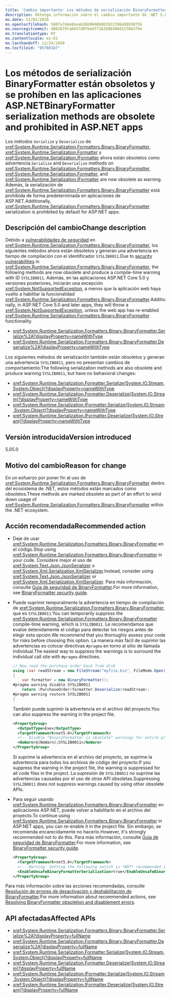 ```yaml
---
title: 'Cambio importante: Los métodos de serialización BinaryFormatter están obsoletos y se prohíben en las aplicaciones ASP.NET'
description: Obtenga información sobre el cambio importante de .NET 5.0 en las bibliotecas básicas de .NET por el que los métodos de serialización y deserialización de BinaryFormatter, Formatter e IFormatter están obsoletos.
ms.date: 11/01/2020
ms.openlocfilehash: 5807a7d4e6beab26b9848b803922396dd893075b
ms.sourcegitcommit: d8020797a6657d0fbbdff362b80300815f682f94
ms.translationtype: HT
ms.contentlocale: es-ES
ms.lasthandoff: 11/24/2020
ms.locfileid: "95760187"
---
```

# <a name="binaryformatter-serialization-methods-are-obsolete-and-prohibited-in-aspnet-apps"></a><span data-ttu-id="c7f83-103">Los métodos de serialización BinaryFormatter están obsoletos y se prohíben en las aplicaciones ASP.NET</span><span class="sxs-lookup"><span data-stu-id="c7f83-103">BinaryFormatter serialization methods are obsolete and prohibited in ASP.NET apps</span></span>

<span data-ttu-id="c7f83-104">Los métodos `Serialize` y `Deserialize` de <xref:System.Runtime.Serialization.Formatters.Binary.BinaryFormatter>, <xref:System.Runtime.Serialization.Formatter> y <xref:System.Runtime.Serialization.IFormatter> ahora están obsoletos como advertencia.</span><span class="sxs-lookup"><span data-stu-id="c7f83-104">`Serialize` and `Deserialize` methods on <xref:System.Runtime.Serialization.Formatters.Binary.BinaryFormatter>, <xref:System.Runtime.Serialization.Formatter>, and <xref:System.Runtime.Serialization.IFormatter> are now obsolete as warning.</span></span> <span data-ttu-id="c7f83-105">Además, la serialización de <xref:System.Runtime.Serialization.Formatters.Binary.BinaryFormatter> está prohibida de forma predeterminada en aplicaciones de ASP.NET.</span><span class="sxs-lookup"><span data-stu-id="c7f83-105">Additionally, <xref:System.Runtime.Serialization.Formatters.Binary.BinaryFormatter> serialization is prohibited by default for ASP.NET apps.</span></span>

## <a name="change-description"></a><span data-ttu-id="c7f83-106">Descripción del cambio</span><span class="sxs-lookup"><span data-stu-id="c7f83-106">Change description</span></span>

<span data-ttu-id="c7f83-107">Debido a [vulnerabilidades de seguridad](../../../../standard/serialization/binaryformatter-security-guide.md#binaryformatter-security-vulnerabilities) en <xref:System.Runtime.Serialization.Formatters.Binary.BinaryFormatter>, los siguientes métodos ahora están obsoletos y generan una advertencia en tiempo de compilación con el identificador `SYSLIB0011`.</span><span class="sxs-lookup"><span data-stu-id="c7f83-107">Due to [security vulnerabilities](../../../../standard/serialization/binaryformatter-security-guide.md#binaryformatter-security-vulnerabilities) in <xref:System.Runtime.Serialization.Formatters.Binary.BinaryFormatter>, the following methods are now obsolete and produce a compile-time warning with ID `SYSLIB0011`.</span></span> <span data-ttu-id="c7f83-108">Además, en las aplicaciones ASP.NET Core 5.0 y versiones posteriores, iniciarán una excepción <xref:System.NotSupportedException>, a menos que la aplicación web haya vuelto a habilitar la funcionalidad <xref:System.Runtime.Serialization.Formatters.Binary.BinaryFormatter>.</span><span class="sxs-lookup"><span data-stu-id="c7f83-108">Additionally, in ASP.NET Core 5.0 and later apps, they will throw a <xref:System.NotSupportedException>, unless the web app has re-enabled <xref:System.Runtime.Serialization.Formatters.Binary.BinaryFormatter> functionality.</span></span>

- <xref:System.Runtime.Serialization.Formatters.Binary.BinaryFormatter.Serialize%2A?displayProperty=nameWithType>
- <xref:System.Runtime.Serialization.Formatters.Binary.BinaryFormatter.Deserialize%2A?displayProperty=nameWithType>

<span data-ttu-id="c7f83-109">Los siguientes métodos de serialización también están obsoletos y generan una advertencia `SYSLIB0011`, pero no presentan cambios de comportamiento:</span><span class="sxs-lookup"><span data-stu-id="c7f83-109">The following serialization methods are also obsolete and produce warning `SYSLIB0011`, but have no behavioral changes:</span></span>

- <xref:System.Runtime.Serialization.Formatter.Serialize(System.IO.Stream,System.Object)?displayProperty=nameWithType>
- <xref:System.Runtime.Serialization.Formatter.Deserialize(System.IO.Stream)?displayProperty=nameWithType>
- <xref:System.Runtime.Serialization.IFormatter.Serialize(System.IO.Stream,System.Object)?displayProperty=nameWithType>
- <xref:System.Runtime.Serialization.IFormatter.Deserialize(System.IO.Stream)?displayProperty=nameWithType>

## <a name="version-introduced"></a><span data-ttu-id="c7f83-110">Versión introducida</span><span class="sxs-lookup"><span data-stu-id="c7f83-110">Version introduced</span></span>

<span data-ttu-id="c7f83-111">5.0</span><span class="sxs-lookup"><span data-stu-id="c7f83-111">5.0</span></span>

## <a name="reason-for-change"></a><span data-ttu-id="c7f83-112">Motivo del cambio</span><span class="sxs-lookup"><span data-stu-id="c7f83-112">Reason for change</span></span>

<span data-ttu-id="c7f83-113">En un esfuerzo por poner fin al uso de <xref:System.Runtime.Serialization.Formatters.Binary.BinaryFormatter> dentro del ecosistema de .NET, estos métodos están marcados como obsoletos.</span><span class="sxs-lookup"><span data-stu-id="c7f83-113">These methods are marked obsolete as part of an effort to wind down usage of <xref:System.Runtime.Serialization.Formatters.Binary.BinaryFormatter> within the .NET ecosystem.</span></span>

## <a name="recommended-action"></a><span data-ttu-id="c7f83-114">Acción recomendada</span><span class="sxs-lookup"><span data-stu-id="c7f83-114">Recommended action</span></span>

- <span data-ttu-id="c7f83-115">Deje de usar <xref:System.Runtime.Serialization.Formatters.Binary.BinaryFormatter> en el código.</span><span class="sxs-lookup"><span data-stu-id="c7f83-115">Stop using <xref:System.Runtime.Serialization.Formatters.Binary.BinaryFormatter> in your code.</span></span> <span data-ttu-id="c7f83-116">Considere mejor el uso de <xref:System.Text.Json.JsonSerializer> o <xref:System.Xml.Serialization.XmlSerializer>.</span><span class="sxs-lookup"><span data-stu-id="c7f83-116">Instead, consider using <xref:System.Text.Json.JsonSerializer> or <xref:System.Xml.Serialization.XmlSerializer>.</span></span> <span data-ttu-id="c7f83-117">Para más información, consulte [Guía de seguridad de BinaryFormatter](../../../../standard/serialization/binaryformatter-security-guide.md).</span><span class="sxs-lookup"><span data-stu-id="c7f83-117">For more information, see [BinaryFormatter security guide](../../../../standard/serialization/binaryformatter-security-guide.md).</span></span>

- <span data-ttu-id="c7f83-118">Puede suprimir temporalmente la advertencia en tiempo de compilación de <xref:System.Runtime.Serialization.Formatters.Binary.BinaryFormatter>, que es `SYSLIB0011`.</span><span class="sxs-lookup"><span data-stu-id="c7f83-118">You can temporarily suppress the <xref:System.Runtime.Serialization.Formatters.Binary.BinaryFormatter> compile-time warning, which is `SYSLIB0011`.</span></span> <span data-ttu-id="c7f83-119">Le recomendamos que evalúe detenidamente el código para detectar los riesgos antes de elegir esta opción.</span><span class="sxs-lookup"><span data-stu-id="c7f83-119">We recommend that you thoroughly assess your code for risks before choosing this option.</span></span> <span data-ttu-id="c7f83-120">La manera más fácil de suprimir las advertencias es colocar directivas `#pragma` en torno al sitio de llamada individual.</span><span class="sxs-lookup"><span data-stu-id="c7f83-120">The easiest way to suppress the warnings is to surround the individual call site with `#pragma` directives.</span></span>

  ```csharp
  // Now read the purchase order back from disk
  using (var readStream = new FileStream("myfile.bin", FileMode.Open))
  {
      var formatter = new BinaryFormatter();
  #pragma warning disable SYSLIB0011
      return (PurchaseOrder)formatter.Deserialize(readStream);
  #pragma warning restore SYSLIB0011
  }
  ```

  <span data-ttu-id="c7f83-121">También puede suprimir la advertencia en el archivo del proyecto.</span><span class="sxs-lookup"><span data-stu-id="c7f83-121">You can also suppress the warning in the project file.</span></span>

  ```xml
  <PropertyGroup>
    <OutputType>Exe</OutputType>
    <TargetFramework>net5.0</TargetFramework>
    <!-- Disable "BinaryFormatter is obsolete" warnings for entire project -->
    <NoWarn>$(NoWarn);SYSLIB0011</NoWarn>
  </PropertyGroup>
  ```

  <span data-ttu-id="c7f83-122">Si suprime la advertencia en el archivo del proyecto, se suprime la advertencia para todos los archivos de código del proyecto.</span><span class="sxs-lookup"><span data-stu-id="c7f83-122">If you suppress the warning in the project file, the warning is suppressed for all code files in the project.</span></span> <span data-ttu-id="c7f83-123">La supresión de `SYSLIB0011` no suprime las advertencias causadas por el uso de otras API obsoletas.</span><span class="sxs-lookup"><span data-stu-id="c7f83-123">Suppressing `SYSLIB0011` does not suppress warnings caused by using other obsolete APIs.</span></span>

- <span data-ttu-id="c7f83-124">Para seguir usando <xref:System.Runtime.Serialization.Formatters.Binary.BinaryFormatter> en aplicaciones ASP.NET, puede volver a habilitarlo en el archivo del proyecto.</span><span class="sxs-lookup"><span data-stu-id="c7f83-124">To continue using <xref:System.Runtime.Serialization.Formatters.Binary.BinaryFormatter> in ASP.NET apps, you can re-enable it in the project file.</span></span> <span data-ttu-id="c7f83-125">Sin embargo, se recomienda encarecidamente no hacerlo.</span><span class="sxs-lookup"><span data-stu-id="c7f83-125">However, it's strongly recommended not to do this.</span></span> <span data-ttu-id="c7f83-126">Para más información, consulte [Guía de seguridad de BinaryFormatter](../../../../standard/serialization/binaryformatter-security-guide.md).</span><span class="sxs-lookup"><span data-stu-id="c7f83-126">For more information, see [BinaryFormatter security guide](../../../../standard/serialization/binaryformatter-security-guide.md).</span></span>

  ```xml
  <PropertyGroup>
    <TargetFramework>net5.0</TargetFramework>
    <!-- Warning: Setting the following switch is *NOT* recommended in web apps. -->
    <EnableUnsafeBinaryFormatterSerialization>true</EnableUnsafeBinaryFormatterSerialization>
  </PropertyGroup>
  ```

<span data-ttu-id="c7f83-127">Para más información sobre las acciones recomendadas, consulte [Resolución de errores de desactivación y deshabilitación de BinaryFormatter](https://aka.ms/binaryformatter).</span><span class="sxs-lookup"><span data-stu-id="c7f83-127">For more information about recommended actions, see [Resolving BinaryFormatter obsoletion and disablement errors](https://aka.ms/binaryformatter).</span></span>

## <a name="affected-apis"></a><span data-ttu-id="c7f83-128">API afectadas</span><span class="sxs-lookup"><span data-stu-id="c7f83-128">Affected APIs</span></span>

- <xref:System.Runtime.Serialization.Formatters.Binary.BinaryFormatter.Serialize%2A?displayProperty=fullName>
- <xref:System.Runtime.Serialization.Formatters.Binary.BinaryFormatter.Deserialize%2A?displayProperty=fullName>
- <xref:System.Runtime.Serialization.Formatter.Serialize(System.IO.Stream,System.Object)?displayProperty=fullName>
- <xref:System.Runtime.Serialization.Formatter.Deserialize(System.IO.Stream)?displayProperty=fullName>
- <xref:System.Runtime.Serialization.IFormatter.Serialize(System.IO.Stream,System.Object)?displayProperty=fullName>
- <xref:System.Runtime.Serialization.IFormatter.Deserialize(System.IO.Stream)?displayProperty=fullName>

<!--

#### Category

- Core .NET libraries
- ASP.NET Core

### Affected APIs

- `Overload:System.Runtime.Serialization.Formatters.Binary.BinaryFormatter.Serialize`
- `Overload:System.Runtime.Serialization.Formatters.Binary.BinaryFormatter.Deserialize`
- `M:System.Runtime.Serialization.Formatter.Serialize(System.IO.Stream,System.Object)`
- `M:System.Runtime.Serialization.Formatter.Deserialize(System.IO.Stream)`
- `M:System.Runtime.Serialization.IFormatter.Serialize(System.IO.Stream,System.Object)`
- `M:System.Runtime.Serialization.IFormatter.Deserialize(System.IO.Stream)`

-->
